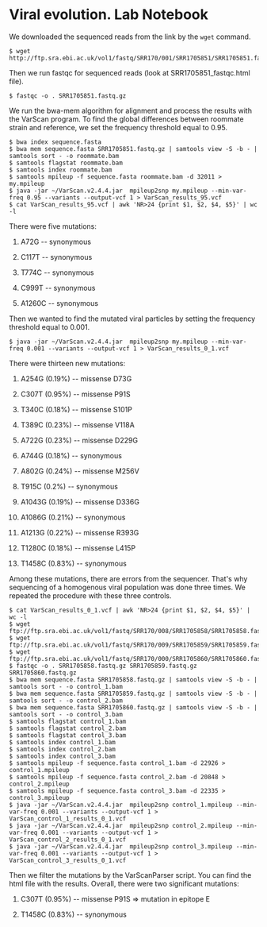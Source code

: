 # Viral evolution. Lab Notebook

We downloaded the sequenced reads from the link by the `wget` command. 
```
$ wget http://ftp.sra.ebi.ac.uk/vol1/fastq/SRR170/001/SRR1705851/SRR1705851.fastq.gz
```
Then we run fastqc for sequenced reads (look at SRR1705851_fastqc.html file).
```
$ fastqc -o . SRR1705851.fastq.gz 
```
We run the bwa-mem algorithm for alignment and process the results with the VarScan program. To find the global differences between roommate strain and reference, we set the frequency threshold equal to 0.95.
```
$ bwa index sequence.fasta
$ bwa mem sequence.fasta SRR1705851.fastq.gz | samtools view -S -b - | samtools sort - -o roommate.bam
$ samtools flagstat roommate.bam
$ samtools index roommate.bam 
$ samtools mpileup -f sequence.fasta roommate.bam -d 32011 >  my.mpileup
$ java -jar ~/VarScan.v2.4.4.jar  mpileup2snp my.mpileup --min-var-freq 0.95 --variants --output-vcf 1 > VarScan_results_95.vcf
$ cat VarScan_results_95.vcf | awk 'NR>24 {print $1, $2, $4, $5}' | wc -l
```
There were five mutations:

1. A72G -- synonymous

2. C117T -- synonymous

3. T774C -- synonymous

4. C999T -- synonymous

5. A1260C -- synonymous

Then we wanted to find the mutated viral particles by setting the frequency threshold equal to 0.001.
```
$ java -jar ~/VarScan.v2.4.4.jar  mpileup2snp my.mpileup --min-var-freq 0.001 --variants --output-vcf 1 > VarScan_results_0_1.vcf
```
There were thirteen new mutations:

1. A254G (0.19%) -- missense D73G

2. C307T (0.95%) -- missense P91S

3. T340C (0.18%) -- missense S101P

4. T389C (0.23%) -- missense V118A

5. A722G (0.23%) -- missense D229G

6. A744G (0.18%) -- synonymous

7. A802G (0.24%) -- missense M256V

8. T915C (0.2%) -- synonymous

9. A1043G (0.19%) -- missense D336G

10. A1086G (0.21%) -- synonymous 

11. A1213G (0.22%) -- missense R393G

12. T1280C (0.18%) -- missense L415P

13. T1458C (0.83%) -- synonymous

Among these mutations, there are errors from the sequencer. That's why sequencing of a homogenous viral population was done three times. We repeated the procedure with these three controls.
```
$ cat VarScan_results_0_1.vcf | awk 'NR>24 {print $1, $2, $4, $5}' | wc -l
$ wget ftp://ftp.sra.ebi.ac.uk/vol1/fastq/SRR170/008/SRR1705858/SRR1705858.fastq.gz
$ wget ftp://ftp.sra.ebi.ac.uk/vol1/fastq/SRR170/009/SRR1705859/SRR1705859.fastq.gz
$ wget ftp://ftp.sra.ebi.ac.uk/vol1/fastq/SRR170/000/SRR1705860/SRR1705860.fastq.gz
$ fastqc -o . SRR1705858.fastq.gz SRR1705859.fastq.gz SRR1705860.fastq.gz 
$ bwa mem sequence.fasta SRR1705858.fastq.gz | samtools view -S -b - | samtools sort - -o control_1.bam
$ bwa mem sequence.fasta SRR1705859.fastq.gz | samtools view -S -b - | samtools sort - -o control_2.bam
$ bwa mem sequence.fasta SRR1705860.fastq.gz | samtools view -S -b - | samtools sort - -o control_3.bam
$ samtools flagstat control_1.bam
$ samtools flagstat control_2.bam
$ samtools flagstat control_3.bam
$ samtools index control_1.bam
$ samtools index control_2.bam
$ samtools index control_3.bam
$ samtools mpileup -f sequence.fasta control_1.bam -d 22926 >  control_1.mpileup
$ samtools mpileup -f sequence.fasta control_2.bam -d 20848 >  control_2.mpileup
$ samtools mpileup -f sequence.fasta control_3.bam -d 22335 >  control_3.mpileup
$ java -jar ~/VarScan.v2.4.4.jar  mpileup2snp control_1.mpileup --min-var-freq 0.001 --variants --output-vcf 1 > VarScan_control_1_results_0_1.vcf
$ java -jar ~/VarScan.v2.4.4.jar  mpileup2snp control_2.mpileup --min-var-freq 0.001 --variants --output-vcf 1 > VarScan_control_2_results_0_1.vcf
$ java -jar ~/VarScan.v2.4.4.jar  mpileup2snp control_3.mpileup --min-var-freq 0.001 --variants --output-vcf 1 > VarScan_control_3_results_0_1.vcf
```
Then we filter the mutations by the VarScanParser script. You can find the html file with the results. Overall, there were two significant mutations:

1. C307T (0.95%) -- missense P91S => mutation in epitope E

2. T1458C (0.83%) -- synonymous
